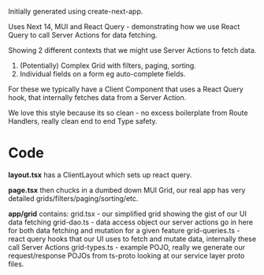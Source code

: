 Initially generated using create-next-app.

Uses Next 14, MUI and React Query - demonstrating how we use React Query to call Server Actions for data fetching.

Showing 2 different contexts that we might use Server Actions to fetch data.

1) (Potentially) Complex Grid with filters, paging, sorting.
2) Individual fields on a form eg auto-complete fields.

For these we typically have a Client Component that uses a React Query hook, that internally fetches data from a Server
Action.

We love this style because its so clean - no excess boilerplate from Route Handlers, really clean end to end Type
safety.

# Code

__layout.tsx__ has a ClientLayout which sets up react query.

__page.tsx__ then chucks in a dumbed down MUI Grid, our real app has very detailed grids/filters/paging/sorting/etc.

__app/grid__ contains:
grid.tsx - our simplified grid showing the gist of our UI data fetching
grid-dao.ts - data access object our server actions go in here for both data fetching and mutation for a given feature
grid-queries.ts - react query hooks that our UI uses to fetch and mutate data, internally these call Server Actions
grid-types.ts - example POJO, really we generate our request/response POJOs from ts-proto looking at our service layer
proto files.
